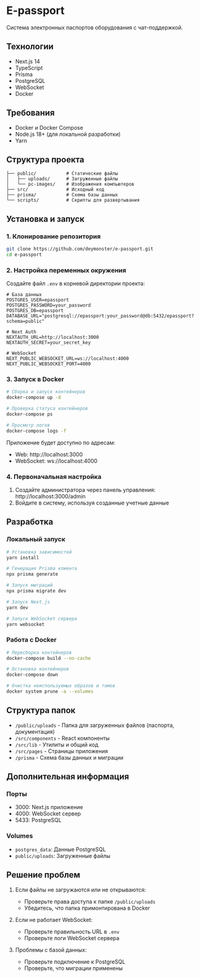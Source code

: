 # E-passport

Система электронных паспортов оборудования с чат-поддержкой.

## Технологии

- Next.js 14
- TypeScript
- Prisma
- PostgreSQL
- WebSocket
- Docker

## Требования

- Docker и Docker Compose
- Node.js 18+ (для локальной разработки)
- Yarn

## Структура проекта

```
├── public/           # Статические файлы
│   ├── uploads/      # Загруженные файлы
│   └── pc-images/    # Изображения компьютеров
├── src/              # Исходный код
├── prisma/           # Схема базы данных
└── scripts/          # Скрипты для развертывания
```

## Установка и запуск

### 1. Клонирование репозитория

```bash
git clone https://github.com/deymonster/e-passport.git
cd e-passport
```

### 2. Настройка переменных окружения

Создайте файл `.env` в корневой директории проекта:

```env
# База данных
POSTGRES_USER=epassport
POSTGRES_PASSWORD=your_password
POSTGRES_DB=epassport
DATABASE_URL="postgresql://epassport:your_password@db:5432/epassport?schema=public"

# Next Auth
NEXTAUTH_URL=http://localhost:3000
NEXTAUTH_SECRET=your_secret_key

# WebSocket
NEXT_PUBLIC_WEBSOCKET_URL=ws://localhost:4000
NEXT_PUBLIC_WEBSOCKET_PORT=4000
```

### 3. Запуск в Docker

```bash
# Сборка и запуск контейнеров
docker-compose up -d

# Проверка статуса контейнеров
docker-compose ps

# Просмотр логов
docker-compose logs -f
```

Приложение будет доступно по адресам:
- Web: http://localhost:3000
- WebSocket: ws://localhost:4000

### 4. Первоначальная настройка

1. Создайте администратора через панель управления: http://localhost:3000/admin
2. Войдите в систему, используя созданные учетные данные

## Разработка

### Локальный запуск

```bash
# Установка зависимостей
yarn install

# Генерация Prisma клиента
npx prisma generate

# Запуск миграций
npx prisma migrate dev

# Запуск Next.js
yarn dev

# Запуск WebSocket сервера
yarn websocket
```

### Работа с Docker

```bash
# Пересборка контейнеров
docker-compose build --no-cache

# Остановка контейнеров
docker-compose down

# Очистка неиспользуемых образов и томов
docker system prune -a --volumes
```

## Структура папок

- `/public/uploads` - Папка для загруженных файлов (паспорта, документация)
- `/src/components` - React компоненты
- `/src/lib` - Утилиты и общий код
- `/src/pages` - Страницы приложения
- `/prisma` - Схема базы данных и миграции

## Дополнительная информация

### Порты

- 3000: Next.js приложение
- 4000: WebSocket сервер
- 5433: PostgreSQL

### Volumes

- `postgres_data`: Данные PostgreSQL
- `public/uploads`: Загруженные файлы

## Решение проблем

1. Если файлы не загружаются или не открываются:
   - Проверьте права доступа к папке `/public/uploads`
   - Убедитесь, что папка примонтирована в Docker

2. Если не работает WebSocket:
   - Проверьте правильность URL в `.env`
   - Проверьте логи WebSocket сервера

3. Проблемы с базой данных:
   - Проверьте подключение к PostgreSQL
   - Проверьте, что миграции применены
